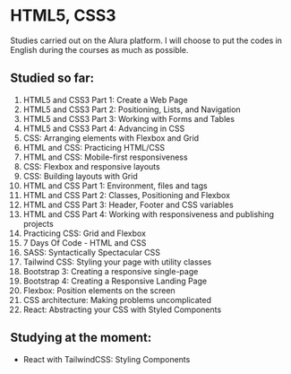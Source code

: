 # HTML5, CSS3

Studies carried out on the Alura platform. I will choose to put the codes in English during the courses as much as possible.

## Studied so far:

1. HTML5 and CSS3 Part 1: Create a Web Page
1. HTML5 and CSS3 Part 2: Positioning, Lists, and Navigation
1. HTML5 and CSS3 Part 3: Working with Forms and Tables
1. HTML5 and CSS3 Part 4: Advancing in CSS
1. CSS: Arranging elements with Flexbox and Grid
1. HTML and CSS: Practicing HTML/CSS
1. HTML and CSS: Mobile-first responsiveness
1. CSS: Flexbox and responsive layouts
1. CSS: Building layouts with Grid
1. HTML and CSS Part 1: Environment, files and tags
1. HTML and CSS Part 2: Classes, Positioning and Flexbox
1. HTML and CSS Part 3: Header, Footer and CSS variables
1. HTML and CSS Part 4: Working with responsiveness and publishing projects
1. Practicing CSS: Grid and Flexbox
1. 7 Days Of Code - HTML and CSS
1. SASS: Syntactically Spectacular CSS
1. Tailwind CSS: Styling your page with utility classes
1. Bootstrap 3: Creating a responsive single-page
1. Bootstrap 4: Creating a Responsive Landing Page
1. Flexbox: Position elements on the screen
1. CSS architecture: Making problems uncomplicated
1. React: Abstracting your CSS with Styled Components

## Studying at the moment:

- React with TailwindCSS: Styling Components
